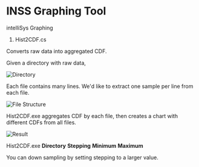 # INSS Graphing Tool
intelliSys Graphing 

1. Hist2CDF.cs

Converts raw data into aggregated CDF.

Given a directory with raw data,

![Directory](https://raw.github.com/Luo-Liang/INSSGraphingTool/master/Figures/Layout.png)

Each file contains many lines. We'd like to extract one sample per line from each file.

![File Structure](https://raw.github.com/Luo-Liang/INSSGraphingTool/master/Figures/RawData.PNG)

Hist2CDF.exe aggregates CDF by each file, then creates a chart with different CDFs from all files.

![Result](https://raw.github.com/Luo-Liang/INSSGraphingTool/master/Figures/Result.png)

Hist2CDF.exe **Directory** **Stepping** **Minimum** **Maximum**

You can down sampling by setting stepping to a larger value.
